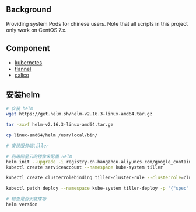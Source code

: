 ## Background

   Providing system Pods for chinese users. Note that all scripts in this project only work on CentOS 7.x.
   
## Component
- [kubernetes](kubernetes)
- [flannel](flannel)
- [calico](calico)

## 安装helm
```bash
# 安装 helm
wget https://get.helm.sh/helm-v2.16.3-linux-amd64.tar.gz

tar -zxvf helm-v2.16.3-linux-amd64.tar.gz 

cp linux-amd64/helm /usr/local/bin/

# 安装服务端tiller

# 利用阿里云的镜像来配置 Helm
helm init --upgrade -i registry.cn-hangzhou.aliyuncs.com/google_containers/tiller:v2.16.3  --stable-repo-url https://kubernetes.oss-cn-hangzhou.aliyuncs.com/charts
kubectl create serviceaccount --namespace kube-system tiller  

kubectl create clusterrolebinding tiller-cluster-rule --clusterrole=cluster-admin --serviceaccount=kube-system:tiller 

kubectl patch deploy --namespace kube-system tiller-deploy -p '{"spec":{"template":{"spec":{"serviceAccount":"tiller"}}}}'

# 检查是否安装成功
helm version
```

